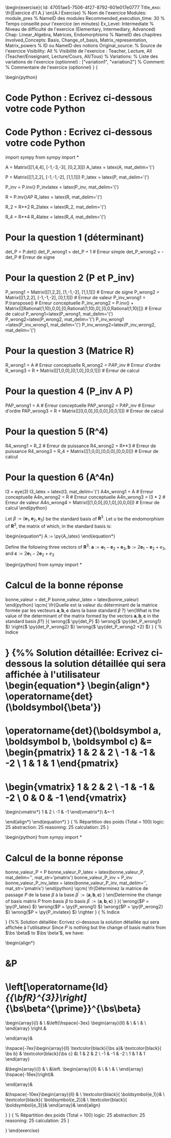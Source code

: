 
\begin{exercise}{
Id: 47051ae5-7506-4f27-8792-601e017e0777
Title_exo: \fr{Exercice d'I.A.} \en{A.I Exercise} % Nom de l'exercice
Modules: module_pres % NameID des modules
Recommended_execution_time: 30 % Temps conseillé pour l'exercice (en minutes)
Ex_Level: Intermediate % Niveau de difficulté de l'exercice (Elementary, Intermediary, Advanced)
Chap: Linear_Algebra, Matrices, Endomorphisms % NameID des chapitres
Involved_Concepts: Basis, Change_of_basis, Matrix_representation, Matrix_powers % ID ou NameID des notions 
Original_source:  % Source de l'exercice
Visibility: All % Visibilité de l'exercice : Teacher, Lecture, All (Teacher/Enseignant, Lecture/Cours, All/Tous)
% Variations: % Liste des variations de l'exercice (optionnel) : ["variation1", "variation2"]
% Comment: % Commentaire de l'exercice (optionnel)
}
{


\begin{python}
# Code Python : Ecrivez ci-dessous votre code Python
# Code Python : Ecrivez ci-dessous votre code Python

import sympy
from sympy import *

A = Matrix([[1,4,4], [-1,-3,-3], [0,2,3]])
A_latex = latex(A, mat_delim='(')

P = Matrix([[1,2,2], [-1,-1,-2], [1,1,1]])
P_latex = latex(P, mat_delim='(')

P_inv = P.inv()
P_invlatex = latex(P_inv, mat_delim='(')

R = P.inv()*A*P
R_latex = latex(R, mat_delim='(')

R_2 = R**2
R_2latex = latex(R_2, mat_delim='(')

R_4 = R**4
R_4latex = latex(R_4, mat_delim='(')

# Pour la question 1 (déterminant)
det_P = P.det()
det_P_wrong1 = det_P + 1 # Erreur simple
det_P_wrong2 = -det_P # Erreur de signe

# Pour la question 2 (P et P_inv)
P_wrong1 = Matrix([[1,2,2], [1,-1,-2], [1,1,1]]) # Erreur de signe
P_wrong2 = Matrix([[1,2,2], [-1,-1,-2], [0,1,1]]) # Erreur de valeur
P_inv_wrong1 = P.transpose() # Erreur conceptuelle
P_inv_wrong2 = P.inv() + Matrix([[Rational(1,10),0,0],[0,Rational(1,10),0],[0,0,Rational(1,10)]]) # Erreur de calcul
P_wrong1=latex(P_wrong1, mat_delim='(')
P_wrong2=latex(P_wrong2, mat_delim='(')
P_inv_wrong1 =latex(P_inv_wrong1, mat_delim='(')
P_inv_wrong2=latex(P_inv_wrong2, mat_delim='(')
# Pour la question 3 (Matrice R)
R_wrong1 = A # Erreur conceptuelle
R_wrong2 = P*A*P_inv # Erreur d'ordre
R_wrong3 = R + Matrix([[1,0,0],[0,1,0],[0,0,1]]) # Erreur de calcul

# Pour la question 4 (P_inv A P)
PAP_wrong1 = A # Erreur conceptuelle
PAP_wrong2 = P*A*P_inv # Erreur d'ordre
PAP_wrong3 = R + Matrix([[0,0,0],[0,0,0],[0,0,1]]) # Erreur de calcul

# Pour la question 5 (R^4)
R4_wrong1 = R_2 # Erreur de puissance
R4_wrong2 = R**3 # Erreur de puissance
R4_wrong3 = R_4 + Matrix([[1,0,0],[0,0,0],[0,0,0]]) # Erreur de calcul

# Pour la question 6 (A^4n)
I3 = eye(3)
I3_latex = latex(I3, mat_delim='(')
A4n_wrong1 = A # Erreur conceptuelle
A4n_wrong2 = R # Erreur conceptuelle
A4n_wrong3 = I3 * 2 # Erreur de valeur
A4n_wrong4 = Matrix([[1,0,0],[0,1,0],[0,0,0]]) # Erreur de calcul
\end{python}



Let $\beta:=\left(\boldsymbol{e}_{1}, \boldsymbol{e}_{2}, \boldsymbol{e}_{3}\right)$ be the standard basis of $\mathbf{R}^{3}$.
 Let $u$ be the endomorphism of $\mathbf{R}^{3}$, the matrix of which, in the standard basis is:

\begin{equation*}
A
:=
\py{A_latex}
\end{equation*}

Define the following three vectors of $\mathbf{R}^{3}$:
 $\boldsymbol{a}:=\boldsymbol{e}_{1}-\boldsymbol{e}_{2}+\boldsymbol{e}_{3},
\boldsymbol{b}:=2 \boldsymbol{e}_{1}-\boldsymbol{e}_{2}+e_{3}$,
and
$\boldsymbol{c}:=2 \boldsymbol{e}_{1}-2 \boldsymbol{e}_{2}+e_{3}$

\begin{python}
from sympy import *
# Calcul de la bonne réponse
bonne_valeur = det_P
bonne_valeur_latex = latex(bonne_valeur)
\end{python}
\qcm{
\fr{Quelle est la valeur du déterminant de la matrice formée par les vecteurs $\boldsymbol{a}, \boldsymbol{b}, \boldsymbol{c}$ dans la base standard $\beta$ ?}
\en{What is the value of the determinant of the matrix formed by the vectors $\boldsymbol{a}, \boldsymbol{b}, \boldsymbol{c}$ in the standard basis $\beta$?}
}{
\wrong{$ \py{det_P} $}
\wrong{$ \py{det_P_wrong1} $}
\right{$ \py{det_P_wrong2} $}
\wrong{$ \py{det_P_wrong2 +2} $}
}
{ % Indice

}
{%% Solution détaillée: Ecrivez ci-dessous la solution détaillée qui sera affichée à l'utilisateur
\begin{equation*}
\begin{align*}
\operatorname{det}(\boldsymbol{\beta'})
=
\operatorname{det}(\boldsymbol a, \boldsymbol b, \boldsymbol c)
&=
\begin{pmatrix}
1 & 2 & 2 \\
-1 & -1 & -2 \\
1 & 1 & 1
\end{pmatrix}
=
\begin{vmatrix}
1 & 2 & 2 \\
-1 & -1 & -2 \\
0 & 0 & -1
\end{vmatrix}
=
\begin{vmatrix*}
1 & 2 \\
-1 & -1
\end{vmatrix*}\\
&=-1

\end{align*}
\end{equation*}
}
{ % Répartition des poids (Total = 100)
logic: 25
abstraction: 25
reasoning: 25
calculation: 25
}

\begin{python}
from sympy import *
# Calcul de la bonne réponse
bonne_valeur_P = P
bonne_valeur_P_latex = latex(bonne_valeur_P, mat_delim='', mat_str='pmatrix')
bonne_valeur_P_inv = P_inv
bonne_valeur_P_inv_latex = latex(bonne_valeur_P_inv, mat_delim='', mat_str='pmatrix')
\end{python}
\qcm{
\fr{Déterminez la matrice de passage $P$ de la base $\beta$ à la base $\beta^{\prime}:=(\boldsymbol{a}, \boldsymbol{b}, \boldsymbol{c})$ }
\en{Determine the change of basis matrix $P$ from basis $\beta$ to basis $\beta^{\prime}:=(\boldsymbol{a}, \boldsymbol{b}, \boldsymbol{c})$ }
}{
\wrong{$P = \py{P_latex}  $}
\wrong{$P = \py{P_wrong1}  $}
\wrong{$P = \py{P_wrong2}  $}
\wrong{$P = \py{P_invlatex} $}
\righter
}
{ % Indice

}
{%% Solution détaillée: Ecrivez ci-dessous la solution détaillée qui sera affichée à l'utilisateur
Since $P$ is nothing but the change of basis matrix from $\bs \beta$ to $\bs \beta'$,
we have:





\begin{align*}


&P 
= 
\left[\operatorname{Id}_{{\bfR}^{3}}\right]_{\bs\beta^{\prime}}^{\bs\beta}
=
\begin{array}{l}
& \\
&\left(\hspace{-3ex}
\begin{array}{ll}
 &  \\
 &  \\
 &  \\
 \end{array}
\right.&

 \end{array}&


\hspace{-7ex}\begin{array}{ll}
 \textcolor{black}{\bs a}&   \textcolor{black}{ \bs b} &   \textcolor{black}{\bs c}  &\\
1 & 2 & 2 \\
-1 & -1 & -2 \\
1 & 1 & 1 
\end{array}


&\begin{array}{l}
& \\
&\left.
\begin{array}{ll}
 &  \\
 &  \\
 &  \\
 \end{array}
\hspace{-16ex}\right)&

 \end{array}&


&\hspace{-10ex}\begin{array}{ll}
 & \\
\textcolor{black}{ \boldsymbol{e_1}}& \\
\textcolor{black}{ \boldsymbol{e_2}}& \\
\textcolor{black}{ \boldsymbol{e_3}}& 
\end{array}&
\end{align}

}
}
{ % Répartition des poids (Total = 100)
logic: 25
abstraction: 25
reasoning: 25
calculation: 25
}





}
\end{exercise}



